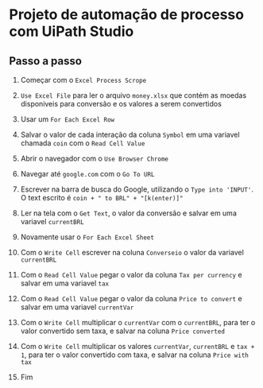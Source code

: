 # Projeto de automação de processo com UiPath Studio

## Passo a passo

1. Começar com o ```Excel Process Scrope```

2. ```Use Excel File``` para ler o arquivo ```money.xlsx``` que contém as moedas disponiveis para conversão e os valores a serem convertidos

3. Usar um ```For Each Excel Row```

4. Salvar o valor de cada interação da coluna ```Symbol``` em uma variavel chamada ```coin``` com o ```Read Cell Value```

5. Abrir o navegador com o ```Use Browser Chrome```

6. Navegar até ```google.com``` com o ```Go To URL```

7. Escrever na barra de busca do Google, utilizando o ```Type into 'INPUT'```. O text escrito é ```coin + " to BRL" + "[k(enter)]"```

8. Ler na tela com o ```Get Text```, o valor da conversão e salvar em uma variavel ```currentBRL```

9. Novamente usar o ```For Each Excel Sheet```

10. Com o ```Write Cell``` escrever na coluna ```Converseio``` o valor da variavel ```currentBRL```

11. Com o ```Read Cell Value``` pegar o valor da coluna ```Tax per currency``` e salvar em uma variavel ```tax```

12. Com o ```Read Cell Value``` pegar o valor da coluna ```Price to convert``` e salvar em uma variavel ```currentVar```

13. Com o ```Write Cell``` multiplicar o ```currentVar``` com o ```currentBRL```, para ter o valor convertido sem taxa, e salvar na coluna ```Price converted```

14. Com o ```Write Cell``` multiplicar os valores ```currentVar```, ```currentBRL``` e ```tax + 1```, para ter o valor convertido com taxa, e salvar na coluna ```Price with tax```

15. Fim